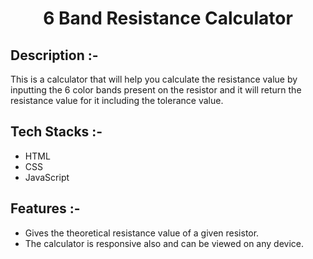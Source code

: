 # <p align="center">6 Band Resistance Calculator</p>

## Description :-

This is a calculator that will help you calculate the resistance value by inputting the 6 color bands present on the resistor and it will return the resistance value for it including the tolerance value.

## Tech Stacks :-

- HTML 
- CSS 
- JavaScript

## Features :-

- Gives the theoretical resistance value of a given resistor.
- The calculator is responsive also and can be viewed on any device.


